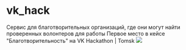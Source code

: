 # vk_hack
Сервис для благотворительных организаций, где они могут найти проверенных волонтеров для работы
Первое место в кейсе "Благотворительность" на VK Hackathon | Tomsk
![](https://vk.com/knn_meisters?z=photo-186480144_457239020%2Falbum-186480144_0%2Frev)
